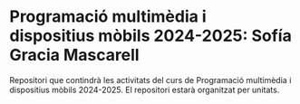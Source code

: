 # Programació multimèdia i dispositius mòbils 2024-2025: Sofía Gracia Mascarell
Repositori que contindrà les activitats del curs de Programació multimèdia i dispositius mòbils 2024-2025. El repositori estarà organitzat per unitats.